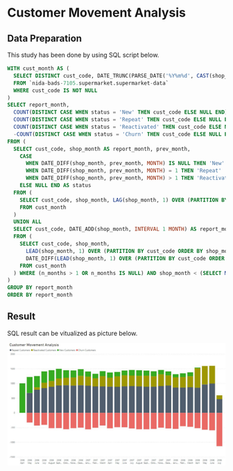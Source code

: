 # Customer Movement Analysis

## Data Preparation

This study has been done by using SQL script below.

```SQL
WITH cust_month AS (
  SELECT DISTINCT cust_code, DATE_TRUNC(PARSE_DATE('%Y%m%d', CAST(shop_date AS STRING)), month) AS shop_month
  FROM `nida-bads-7105.supermarket.supermarket-data`
  WHERE cust_code IS NOT NULL
)
SELECT report_month,
  COUNT(DISTINCT CASE WHEN status = 'New' THEN cust_code ELSE NULL END) AS new_customers,
  COUNT(DISTINCT CASE WHEN status = 'Repeat' THEN cust_code ELSE NULL END) AS repeat_customers,
  COUNT(DISTINCT CASE WHEN status = 'Reactivated' THEN cust_code ELSE NULL END) AS reactivated_customers,
  -COUNT(DISTINCT CASE WHEN status = 'Churn' THEN cust_code ELSE NULL END) AS churn_customers
FROM (
  SELECT cust_code, shop_month AS report_month, prev_month,
    CASE 
      WHEN DATE_DIFF(shop_month, prev_month, MONTH) IS NULL THEN 'New'
      WHEN DATE_DIFF(shop_month, prev_month, MONTH) = 1 THEN 'Repeat'
      WHEN DATE_DIFF(shop_month, prev_month, MONTH) > 1 THEN 'Reactivated'
    ELSE NULL END AS status
  FROM (
    SELECT cust_code, shop_month, LAG(shop_month, 1) OVER (PARTITION BY cust_code ORDER BY shop_month) AS prev_month
    FROM cust_month
  )
  UNION ALL
  SELECT cust_code, DATE_ADD(shop_month, INTERVAL 1 MONTH) AS report_month, shop_month AS prev_month, 'Churn' AS status
  FROM (
    SELECT cust_code, shop_month,
      LEAD(shop_month, 1) OVER (PARTITION BY cust_code ORDER BY shop_month) AS next_trans_date,
      DATE_DIFF(LEAD(shop_month, 1) OVER (PARTITION BY cust_code ORDER BY shop_month), shop_month, MONTH) AS n_months
    FROM cust_month
  ) WHERE (n_months > 1 OR n_months IS NULL) AND shop_month < (SELECT MAX(shop_month) FROM cust_month)
)
GROUP BY report_month
ORDER BY report_month
```

## Result

SQL result can be vitualized as picture below.

![Picture 10-1](https://github.com/ntc-namwong/BADS7105/blob/main/Homework%2010/Picture%2010-1%20Customer%20Movement%20Analysis.jpg)

